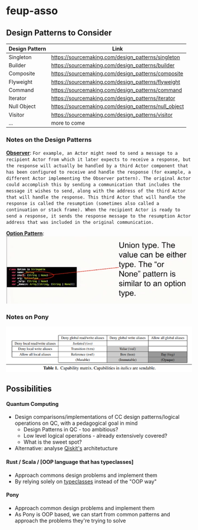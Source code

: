 # feup-asso

## Design Patterns to Consider

| Design Pattern  | Link                                                   |
|-----------------|--------------------------------------------------------|
| Singleton       |  https://sourcemaking.com/design_patterns/singleton    |
| Builder         |  https://sourcemaking.com/design_patterns/builder      |
| Composite       |  https://sourcemaking.com/design_patterns/composite    |
| Flyweight       |  https://sourcemaking.com/design_patterns/flyweight    |
| Command         |  https://sourcemaking.com/design_patterns/command      |
| Iterator        |  https://sourcemaking.com/design_patterns/iterator     |
| Null Object     |  https://sourcemaking.com/design_patterns/null_object  |
| Visitor         |  https://sourcemaking.com/design_patterns/visitor      |
| ...             |  more to come                                          |


### Notes on the Design Patterns

**[Observer](https://en.wikipedia.org/wiki/Actor_model)**: ```For example, an Actor might need to send a message to a recipient Actor from which it later expects to receive a response, but the response will actually be handled by a third Actor component that has been configured to receive and handle the response (for example, a different Actor implementing the Observer pattern). The original Actor could accomplish this by sending a communication that includes the message it wishes to send, along with the address of the third Actor that will handle the response. This third Actor that will handle the response is called the resumption (sometimes also called a continuation or stack frame). When the recipient Actor is ready to send a response, it sends the response message to the resumption Actor address that was included in the original communication.```

**[Option Pattern](https://www.codeproject.com/Articles/17607/The-Option-Pattern)**: ![option_pattern](pictures/option_pattern.PNG "Pony Option Pattern")


### Notes on Pony
![capabilities](pictures/capabilities_pony.PNG "Pony Capabilities Table")


## Possibilities

#### Quantum Computing 
  - Design comparisons/implementations of CC design patterns/logical operations on QC, with a pedagogical goal in mind
     - Design Patterns in QC - too ambitious?
     - Low level logical operations - already extensively covered?
     - What is the sweet spot?
  - Alternative: analyse [Qiskit's](https://qiskit.org/) architetucture

#### Rust / Scala / [OOP language that has typeclasses]
  - Approach commons design problems and implement them
  - By relying solely on [typeclasses](https://medium.com/@olxc/type-classes-explained-a9767f64ed2c) instead of the "OOP way"
  
####  Pony
  - Approach common design problems and implement them
  - As Pony is OOP based, we can start from common patterns and approach the problems they're trying to solve
